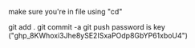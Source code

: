make sure you're in file using "cd"

git add .
git commit -a
git push
password is key ("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")
